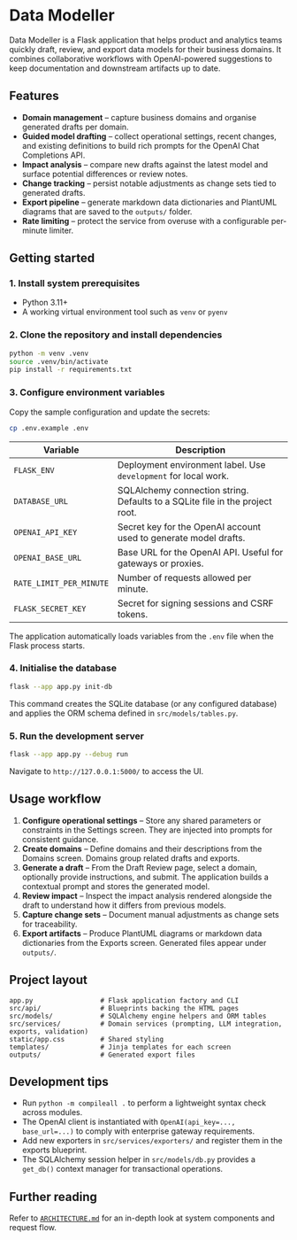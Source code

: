 # Data Modeller

Data Modeller is a Flask application that helps product and analytics teams quickly draft, review, and export data models for their business domains. It combines collaborative workflows with OpenAI-powered suggestions to keep documentation and downstream artifacts up to date.

## Features

- **Domain management** – capture business domains and organise generated drafts per domain.
- **Guided model drafting** – collect operational settings, recent changes, and existing definitions to build rich prompts for the OpenAI Chat Completions API.
- **Impact analysis** – compare new drafts against the latest model and surface potential differences or review notes.
- **Change tracking** – persist notable adjustments as change sets tied to generated drafts.
- **Export pipeline** – generate markdown data dictionaries and PlantUML diagrams that are saved to the `outputs/` folder.
- **Rate limiting** – protect the service from overuse with a configurable per-minute limiter.

## Getting started

### 1. Install system prerequisites

- Python 3.11+
- A working virtual environment tool such as `venv` or `pyenv`

### 2. Clone the repository and install dependencies

```bash
python -m venv .venv
source .venv/bin/activate
pip install -r requirements.txt
```

### 3. Configure environment variables

Copy the sample configuration and update the secrets:

```bash
cp .env.example .env
```

| Variable | Description |
| --- | --- |
| `FLASK_ENV` | Deployment environment label. Use `development` for local work. |
| `DATABASE_URL` | SQLAlchemy connection string. Defaults to a SQLite file in the project root. |
| `OPENAI_API_KEY` | Secret key for the OpenAI account used to generate model drafts. |
| `OPENAI_BASE_URL` | Base URL for the OpenAI API. Useful for gateways or proxies. |
| `RATE_LIMIT_PER_MINUTE` | Number of requests allowed per minute. |
| `FLASK_SECRET_KEY` | Secret for signing sessions and CSRF tokens. |

The application automatically loads variables from the `.env` file when the Flask process starts.

### 4. Initialise the database

```bash
flask --app app.py init-db
```

This command creates the SQLite database (or any configured database) and applies the ORM schema defined in `src/models/tables.py`.

### 5. Run the development server

```bash
flask --app app.py --debug run
```

Navigate to `http://127.0.0.1:5000/` to access the UI.

## Usage workflow

1. **Configure operational settings** – Store any shared parameters or constraints in the Settings screen. They are injected into prompts for consistent guidance.
2. **Create domains** – Define domains and their descriptions from the Domains screen. Domains group related drafts and exports.
3. **Generate a draft** – From the Draft Review page, select a domain, optionally provide instructions, and submit. The application builds a contextual prompt and stores the generated model.
4. **Review impact** – Inspect the impact analysis rendered alongside the draft to understand how it differs from previous models.
5. **Capture change sets** – Document manual adjustments as change sets for traceability.
6. **Export artifacts** – Produce PlantUML diagrams or markdown data dictionaries from the Exports screen. Generated files appear under `outputs/`.

## Project layout

```
app.py                 # Flask application factory and CLI
src/api/               # Blueprints backing the HTML pages
src/models/            # SQLAlchemy engine helpers and ORM tables
src/services/          # Domain services (prompting, LLM integration, exports, validation)
static/app.css         # Shared styling
templates/             # Jinja templates for each screen
outputs/               # Generated export files
```

## Development tips

- Run `python -m compileall .` to perform a lightweight syntax check across modules.
- The OpenAI client is instantiated with `OpenAI(api_key=..., base_url=...)` to comply with enterprise gateway requirements.
- Add new exporters in `src/services/exporters/` and register them in the exports blueprint.
- The SQLAlchemy session helper in `src/models/db.py` provides a `get_db()` context manager for transactional operations.

## Further reading

Refer to [`ARCHITECTURE.md`](ARCHITECTURE.md) for an in-depth look at system components and request flow.
